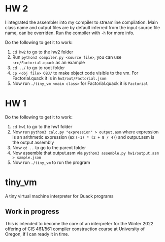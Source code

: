 # HW 2

I integrated the assembler into my compiler to streamline compilation. Main class name and output files are by default inferred from the input source file name, can be overriden. Run the compiler with `-h` for more info.

Do the following to get it to work:

1. `cd hw2` to go to the hw2 folder
2. Run `python3 compiler.py <source file>`, you can use `src/Factorial.quack` as an example
3. `cd ../` to go to root folder
4. `cp <obj file> OBJ/` to make object code visible to the vm. For Factorial.quack it is in `hw2/out/Factorial.json`
5. Now run `./tiny_vm <main class>` for Factorial.quack it is `Factorial`


# HW 1

Do the following to get it to work:

1. `cd hw1` to go to the hw1 folder
2. Now run `python3 calc.py "expression" > output.asm` where expression is an arithmetic expression (ex `(-1) * (2 + 8 / 4)`) and output.asm is the output assembly
3. Now `cd ..` to go to the parent folder
4. Now assemble that output.asm via `python3 assemble.py hw1/output.asm > sample.json`
5. Now run `./tiny_vm` to run the program


# tiny_vm
A tiny virtual machine interpreter for Quack programs

## Work in progress

This is intended to become the core of an interpreter for the Winter 2022
offering of CIS 461/561 compiler construction course at University of Oregon, 
if I can ready it in time. 

